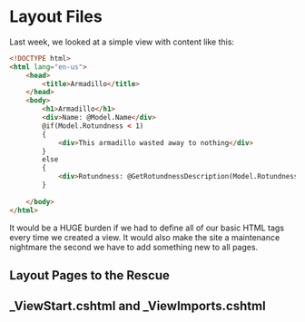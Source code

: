 # Layout Files
Last week, we looked at a simple view  with content like this:

```html
<!DOCTYPE html>
<html lang="en-us">
    <head>
        <title>Armadillo</title>
    </head>
    <body>
        <h1>Armadillo</h1>
        <div>Name: @Model.Name</div>
        @if(Model.Rotundness < 1)
        {
            <div>This armadillo wasted away to nothing</div>
        }
        else
        {
            <div>Rotundness: @GetRotundnessDescription(Model.Rotundness)</div>
        }
        
    </body>
</html>
```
It would be a HUGE burden if we had to define all of our basic HTML tags every time we created a view.  It would also make the site a maintenance nightmare the second we have to add something new to all pages.  

## Layout Pages to the Rescue


## _ViewStart.cshtml and _ViewImports.cshtml